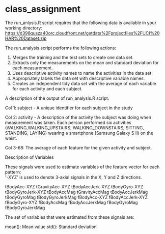# class_assignment

The run_anlysis.R script requires that the following data is available in your working directory: 
https://d396qusza40orc.cloudfront.net/getdata%2Fprojectfiles%2FUCI%20HAR%20Dataset.zip 

The run_analysis script performs the following actions: 
  1. Merges the training and the test sets to create one data set.
  2. Extracts only the measurements on the mean and standard deviation for each measurement. 
  3. Uses descriptive activity names to name the activities in the data set
  4. Appropriately labels the data set with descriptive variable names. 
  5. Creates an independent tidy data set with the average of each variable for each activity and each subject.

A description of the output of run_analysis.R script.

Col 1: subject - A unique identifier for each subject in the study

Col 2: activity - A description of the activity the subject was doing when measurement was taken. Each person performed six activities (WALKING,WALKING_UPSTAIRS, WALKING_DOWNSTAIRS, SITTING, STANDING, LAYING) wearing a smartphone (Samsung Galaxy S II) on the waist. 

Col 3-68: The average of each feature for the given activity and subject.

Description of Variables

These signals were used to estimate variables of the feature vector for each pattern:  
'-XYZ' is used to denote 3-axial signals in the X, Y and Z directions.

tBodyAcc-XYZ 
tGravityAcc-XYZ 
tBodyAccJerk-XYZ 
tBodyGyro-XYZ 
tBodyGyroJerk-XYZ 
tBodyAccMag 
tGravityAccMag 
tBodyAccJerkMag 
tBodyGyroMag 
tBodyGyroJerkMag 
fBodyAcc-XYZ 
fBodyAccJerk-XYZ 
fBodyGyro-XYZ 
fBodyAccMag 
fBodyAccJerkMag 
fBodyGyroMag 
fBodyGyroJerkMag 

The set of variables that were estimated from these signals are: 

mean(): Mean value
std(): Standard deviation
